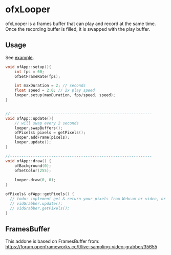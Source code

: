 # ofxLooper

ofxLooper is a frames buffer that can play and record at the same time. 
Once the recording buffer is filled, it is swapped with the play buffer.

## Usage

See [example](https://github.com/kasparsj/ofxLooper/tree/main/example).

```cpp
void ofApp::setup(){
    int fps = 60;
    ofSetFrameRate(fps);

    int maxDuration = 2; // seconds
    float speed = 2.0; // 2x play speed
    looper.setup(maxDuration, fps/speed, speed);
}


//--------------------------------------------------------------
void ofApp::update(){
    // will swap every 2 seconds
    looper.swapBuffers();
    ofPixels& pixels = getPixels();
    looper.addFrame(pixels);
    looper.update();
}

//--------------------------------------------------------------
void ofApp::draw() {
    ofBackground(0);
    ofSetColor(255);
    
    looper.draw(0, 0);
}

ofPixels& ofApp::getPixels() {
  // todo: implement get & return your pixels from Webcam or video, or etc. e.g.:
  // vidGrabber.update();
  // vidGrabber.getPixels();
}
```

## FramesBuffer

This addone is based on FramesBuffer from:
https://forum.openframeworks.cc/t/live-sampling-video-grabber/35655
